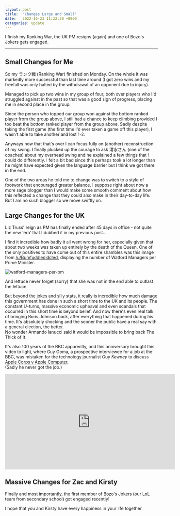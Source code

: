 ```yaml
---
layout: post
title:  "Changes Large and Small"
date:   2022-10-23 11:22:20 +0900
categories: update
---
```


I finish my Ranking War, the UK PM resigns (again) and one of Bozo's Jokers gets engaged.

---

## Small Changes for Me

So my ランク戦 (Ranking War) finished on Monday.
On the whole it was markedly more successful than last time around (I got zero wins and my freefall was only halted by the withdrawal of an opponent due to injury).

Managed to pick up two wins in my group of four, both over players who I'd struggled against in the past so that was a good sign of progress, placing me in second place in the group.

Since the person who topped our group won against the bottom ranked player from the group above, I still had a chance to keep climbing provided I too beat the bottom ranked player from the group above.
Sadly despite taking the first game (the first time I'd ever taken a game off this player), I wasn't able to take another and lost 1-2.

Anyways now that that's over I can focus fully on (another) reconstruction of my swing.
I finally plucked up the courage to ask 清水さん (one of the coaches) about my overhead swing and he explained a few things that I could do differently.
I felt a bit bad since this perhaps took a lot longer than he might have expected given the language barrier but I think we got there in the end.

One of the two areas he told me to change was to switch to a style of footwork that encouraged greater balance.
I suppose right about now a more sage blogger than I would make some smooth comment about how this reflected a change that they could also make in their day-to-day life.  
But I am no such blogger so we move swiftly on.

## Large Changes for the UK

Liz Truss' reign as PM has finally ended after 45 days in office - not quite the new 'era' that I dubbed it in my previous post...

I find it incredible how badly it all went wrong for her, especially given that about two weeks was taken up entirely by the death of the Queen.
One of the only positives to have come out of this entire shambles was this image from [/u/Bumfuddlediddled](https://www.reddit.com/r/Championship/comments/y99azv/number_of_watford_managers_per_prime_minister/), displaying the number of Watford Managers per Prime Minister.

![watford-managers-per-pm](/assets/photos/watfordmanagers_pm.WEBP)

And lettuce never forget (sorry) that she was not in the end able to outlast the lettuce.

But beyond the jokes and silly stats, it really is incredible how much damage this government has done in such a short time to the UK and its people.
The constant U-turns, massive economic upheaval and even scandals that occurred in this short time is beyond belief.
And now there's even real talk of bringing Boris Johnson back, after everything that happened during his time.
It's absolutely shocking and the sooner the public have a real say with a general election, the better.  
No wonder Armando Ianucci said it would be impossible to bring back The Thick of It.

It's also 100 years of the BBC apparently, and this anniversary brought this video to light, where Guy Goma, a prospective interviewee for a job at the BBC, was mistaken for the technology journalist Guy *Kewney* to discuss [Apple Corps v Apple Computer](https://en.wikipedia.org/wiki/Apple_Corps_v_Apple_Computer).  
(Sadly he never got the job.)
<iframe width="560" height="315" src="https://www.youtube.com/embed/e6Y2uQn_wvc" title="YouTube video player" frameborder="0" allow="accelerometer; autoplay; clipboard-write; encrypted-media; gyroscope; picture-in-picture" allowfullscreen></iframe>

## Massive Changes for Zac and Kirsty

Finally and most importantly, the first member of Bozo's Jokers (our LoL team from secondary school) got engaged recently!  

I hope that you and Kirsty have every happiness in your life together.